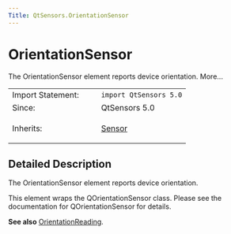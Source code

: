 ```yaml
---
Title: QtSensors.OrientationSensor
---
```

        
OrientationSensor
=================

<span class="subtitle"></span>
The OrientationSensor element reports device orientation. More...

<table>
<colgroup>
<col width="50%" />
<col width="50%" />
</colgroup>
<tbody>
<tr class="odd">
<td>Import Statement:</td>
<td><code>import QtSensors 5.0</code></td>
</tr>
<tr class="even">
<td>Since:</td>
<td>QtSensors 5.0</td>
</tr>
<tr class="odd">
<td>Inherits:</td>
<td><p><a href="QtSensors.Sensor.md">Sensor</a></p></td>
</tr>
</tbody>
</table>

<span id="details"></span>
Detailed Description
--------------------

The OrientationSensor element reports device orientation.

This element wraps the QOrientationSensor class. Please see the documentation for QOrientationSensor for details.

**See also** [OrientationReading](../QtSensors.OrientationReading.md).

